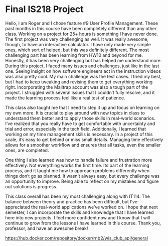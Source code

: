 # Final IS218 Project

Hello, I am Roger and I chose feature #9 User Profile Management. These past months in this course have been completely different than any other class. Working on a project for 25+ hours is something I have never done. The first project was very challenging as well. It was really awesome, though, to have an interactive calculator. I have only made very simple ones, which sort of helped, but this was definitely different. The most challenging part has been learning from HW10 and beyond for me. Honestly, it has been very challenging but has helped me understand more. During this project, I faced many issues and challenges, just like in the last one. Seeing insight on how software engineers act in the instruction videos was also pretty cool. My main challenge was the test cases. I tried my best, but I had to keep tweaking and revising them to get everything working right. Incorporating the Mailtrap account was also a tough part of the project. I struggled with several issues that I couldn’t fully resolve, and it made the learning process feel like a real test of patience.

This class also taught me that I need to step it up and focus on learning on my own more. It is crucial to play around with new topics in class to understand them better and to apply those skills in real-world scenarios. I’ve realized that you really have to get comfortable with uncertainty and trial and error, especially in the tech field. Additionally, I learned that working on my time management skills is necessary. In a project of this scale, it’s easy to get behind or miss small details. Managing time effectively allows for a smoother workflow and ensures that all tasks, even the smaller ones, are completed.

One thing I also learned was how to handle failure and frustration more effectively. Not everything works the first time. Its part of the learning process, and it taught me how to approach problems differently when things don’t go as planned. It wasn’t always easy, but every challenge was an opportunity to improve. Being able to reflect on my mistakes and figure out solutions is progress.

This class overall has been my most challenging along with IT114. The balance between theory and practice has been difficult, but I’ve appreciated the real-world applications we’ve worked on. I hope that next semester, I can incorporate the skills and knowledge that I have learned here into new projects. I feel more confident now and I know that I will continue to grow from the lessons I have learned in this course. Thank you, professor, and have an awesome break!

https://hub.docker.com/repository/docker/rnb2/wis_club_api/general
